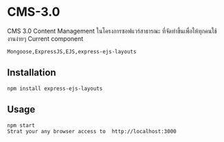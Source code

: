 CMS-3.0
=======

CMS 3.0 Content Management ในโครงการซอฟแวร์สาธารณะ ที่จัดทำขึ้นเพื่อให้ทุกคนใช้งานง่ายๆ
  Current component
  
    Mongoose,ExpressJS,EJS,express-ejs-layouts

## Installation
    npm install express-ejs-layouts

## Usage
    npm start
    Strat your any browser access to  http://localhost:3000
    

